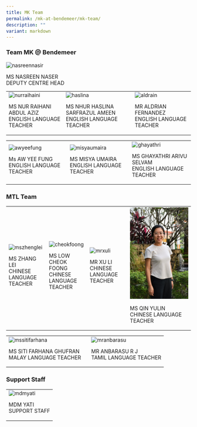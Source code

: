 ```yaml
---
title: MK Team
permalink: /mk-at-bendemeer/mk-team/
description: ""
variant: markdown
---
```

<h3>Team MK @ Bendemeer</h3><div class="isomer-image-wrapper"><img style="width: 40%;" height="auto" width="100%" alt="nasreennasir" src="https://file.for.edu.sg/nasreennasir.JPG"></div><p>MS NASREEN NASER<br>DEPUTY CENTRE HEAD</p><table><tbody><tr><td rowspan="1" colspan="1"><div class="isomer-image-wrapper"><img style="width: 90%;" height="auto" width="100%" alt="nurraihaini" src="https://file.for.edu.sg/nurraihaini.JPG"></div><p>MS NUR RAIHANI ABDUL AZIZ<br>ENGLISH LANGUAGE TEACHER</p></td><td rowspan="1" colspan="1"><div class="isomer-image-wrapper"><img style="width: 90%;" height="auto" width="100%" alt="haslina" src="https://file.for.edu.sg/haslina.JPG"></div><p>MS NHUR HASLINA SARFRAZUL AMEEN<br>ENGLISH LANGUAGE TEACHER</p></td><td rowspan="1" colspan="1"><div class="isomer-image-wrapper"><img style="width: 90%;" height="auto" width="100%" alt="aldrain" src="https://file.for.edu.sg/aldrain.JPG"></div><p>MR ALDRIAN FERNANDEZ<br>ENGLISH LANGUAGE TEACHER</p></td></tr></tbody></table><table><tbody><tr><td rowspan="1" colspan="1"><div class="isomer-image-wrapper"><img style="width: 90%;" height="auto" width="100%" alt="awyeefung" src="https://file.for.edu.sg/awyeefung.JPG"></div><p>Ms AW YEE FUNG<br>ENGLISH LANGUAGE TEACHER</p></td><td rowspan="1" colspan="1"><div class="isomer-image-wrapper"><img style="width: 90%;" height="auto" width="100%" alt="misyaumaira" src="https://file.for.edu.sg/misyaumaira.JPG"></div><p>MS MISYA UMAIRA<br>ENGLISH LANGUAGE TEACHER</p></td><td rowspan="1" colspan="1"><div class="isomer-image-wrapper"><img style="width: 100%" height="auto" width="100%" alt="ghayathri" src="https://file.for.edu.sg/ghayathri.JPG"></div><p>MS GHAYATHRI ARIVU SELVAM<br>ENGLISH LANGUAGE TEACHER</p></td></tr></tbody></table><h3>MTL Team</h3><table><tbody><tr><td rowspan="1" colspan="1"><div class="isomer-image-wrapper"><img style="width: 90%;" height="auto" width="100%" alt="mszhenglei" src="https://file.for.edu.sg/mszhenglei.JPG"></div><p>MS ZHANG LEI<br>CHINESE LANGUAGE TEACHER</p></td><td rowspan="1" colspan="1"><div class="isomer-image-wrapper"><img style="width: 90%;" height="auto" width="100%" alt="cheokfoong" src="https://file.for.edu.sg/mslowchokfong.jpeg"></div><p>MS LOW CHEOK FOONG<br>CHINESE LANGUAGE TEACHER</p></td><td rowspan="1" colspan="1"><div class="isomer-image-wrapper"><img style="width: 90%;" height="auto" width="100%" alt="mrxuli" src="https://file.for.edu.sg/mrxuli.JPG"></div><p>MR XU LI<br>CHINESE LANGUAGE TEACHER</p></td><td rowspan="1" colspan="1"><div class="isomer-image-wrapper"><img style="width: 100%" height="auto" width="100%" alt="" src="/images/WhatsApp_Image_2024_01_18_at_10_34_54.jpeg"></div><p>MS QIN YULIN <br>CHINESE LANGUAGE TEACHER</p></td></tr></tbody></table><table><tbody><tr><td rowspan="1" colspan="1"><div class="isomer-image-wrapper"><img style="width: 90%;" height="auto" width="100%" alt="mssitifarhana" src="https://file.for.edu.sg/mssitifarhana.JPG"></div><p>MS SITI FARHANA GHUFRAN<br>MALAY LANGUAGE TEACHER</p></td><td rowspan="1" colspan="1"><p></p></td><td rowspan="1" colspan="1"><div class="isomer-image-wrapper"><img style="width: 90%;" height="auto" width="100%" alt="mranbarasu" src="https://file.for.edu.sg/mranbarasu.JPG"></div><p>MR ANBARASU R J<br>TAMIL LANGUAGE TEACHER</p></td></tr></tbody></table><h3>Support Staff</h3><table><tbody><tr><td rowspan="1" colspan="1"><div class="isomer-image-wrapper"><img style="width: 40%;" height="auto" width="100%" alt="mdmyati" src="https://file.for.edu.sg/mdmyati.JPG"></div><p>MDM YATI<br>SUPPORT STAFF</p></td></tr></tbody></table><p></p>